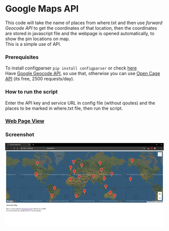 # Google Maps API

This code will take the name of places from where.txt and then use *forward Geocode API* to get the coordinates of that location, then the coordinates are stored in javascript file and the webpage is opened automatically, to show the pin locations on map.<br>
This is a simple use of API.

### Prerequisites

To install configparser ```pip install configparser``` or check [here](https://pypi.org/project/configparser/)<br>
Have [Google Geocode API](https://developers.google.com/maps/documentation/geocoding/overview), so use that, otherwise you can use 
[Open Cage API](https://opencagedata.com/api) (its free, 2500 requests/day).

### How to run the script

Enter the API key and service URL in config file (without qoutes) and the places to be marked in where.txt file, then run the script.

### [Web Page View](mysterious-owl.github.io/index.html)

### Screenshot

![Map view](https://github.com/Mysterious-Owl/Geocode-API/blob/main/Screenshot%201.png)


